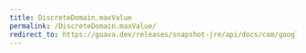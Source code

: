 ```yaml
---
title: DiscreteDomain.maxValue
permalink: /DiscreteDomain.maxValue/
redirect_to: https://guava.dev/releases/snapshot-jre/api/docs/com/google/common/collect/DiscreteDomain.html#maxValue--
---
```

